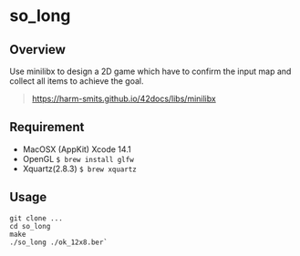 # so_long

## Overview
Use minilibx to design a 2D game which have to confirm the input map and collect all items to achieve the goal. 
>https://harm-smits.github.io/42docs/libs/minilibx

## Requirement
- MacOSX (AppKit) Xcode 14.1
- OpenGL `$ brew install glfw`
- Xquartz(2.8.3) `$ brew xquartz`

## Usage
```
git clone ...
cd so_long
make
./so_long ./ok_12x8.ber`
```
